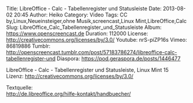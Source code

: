 Title: LibreOffice - Calc - Tabellenregister und Statusleiste
Date: 2013-08-02 20:45
Author: Heiko
Category: Video
Tags: CC by,Linux,Neueinsteiger,ohne Musik,screencast,Linux Mint,LibreOffice,Calc
Slug: LibreOffice_Calc_Tabellenregister_und_Statusleiste
Album: https://www.openscreencast.de
Duration: 112000
License: http://creativecommons.org/licenses/by/3.0/
Youtube: nrS-piZP16s
Vimeo: 86819886
Tumblr: http://openscreencast.tumblr.com/post/57183786274/libreoffice-calc-tabellenregister-und
Diaspora: https://pod.geraspora.de/posts/1446477

LibreOffice - Calc - Tabellenregister und Statusleiste, Linux Mint 15  
Lizenz: <http://creativecommons.org/licenses/by/3.0/>  
  
Textquelle:  
<http://de.libreoffice.org/hilfe-kontakt/handbuecher/>

